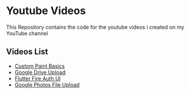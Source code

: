 # Youtube Videos

This Repository contains the code for the youtube videos i created on my YouTube channel

## Videos List

- [Custom Paint Basics](https://www.youtube.com/watch?v=SmjkmP73SjM&t=1s)
- [Google Drive Upload](https://youtu.be/C9aIglzph1M)
- [Flutter Fire Auth UI](https://youtu.be/BRB_dME_Xe0)
- [Google Photos File Upload](https://youtu.be/zQ2JUB9rno4)